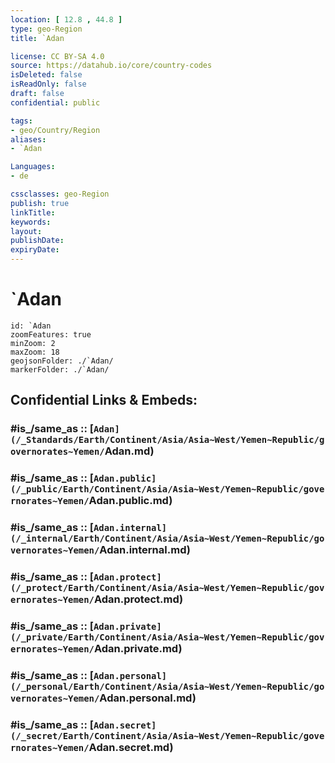 ```yaml
---
location: [ 12.8 , 44.8 ] 
type: geo-Region
title: `Adan

license: CC BY-SA 4.0
source: https://datahub.io/core/country-codes
isDeleted: false
isReadOnly: false
draft: false
confidential: public

tags:
- geo/Country/Region
aliases:
- `Adan

Languages:
- de

cssclasses: geo-Region
publish: true
linkTitle: 
keywords: 
layout: 
publishDate: 
expiryDate: 
---
```


# `Adan

```leaflet
id: `Adan
zoomFeatures: true 
minZoom: 2 
maxZoom: 18
geojsonFolder: ./`Adan/
markerFolder: ./`Adan/
```


## Confidential Links & Embeds: 

### #is_/same_as :: [`Adan](/_Standards/Earth/Continent/Asia/Asia~West/Yemen~Republic/governorates~Yemen/`Adan.md) 

### #is_/same_as :: [`Adan.public](/_public/Earth/Continent/Asia/Asia~West/Yemen~Republic/governorates~Yemen/`Adan.public.md) 

### #is_/same_as :: [`Adan.internal](/_internal/Earth/Continent/Asia/Asia~West/Yemen~Republic/governorates~Yemen/`Adan.internal.md) 

### #is_/same_as :: [`Adan.protect](/_protect/Earth/Continent/Asia/Asia~West/Yemen~Republic/governorates~Yemen/`Adan.protect.md) 

### #is_/same_as :: [`Adan.private](/_private/Earth/Continent/Asia/Asia~West/Yemen~Republic/governorates~Yemen/`Adan.private.md) 

### #is_/same_as :: [`Adan.personal](/_personal/Earth/Continent/Asia/Asia~West/Yemen~Republic/governorates~Yemen/`Adan.personal.md) 

### #is_/same_as :: [`Adan.secret](/_secret/Earth/Continent/Asia/Asia~West/Yemen~Republic/governorates~Yemen/`Adan.secret.md)

